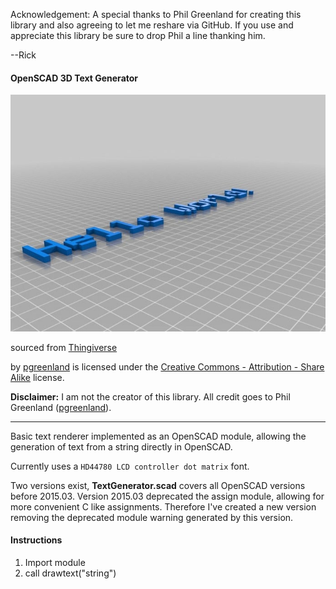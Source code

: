 Acknowledgement: A special thanks to Phil Greenland for creating this library and also agreeing to let me reshare via GitHub. If you use and appreciate this library be sure to drop Phil a line thanking him.

--Rick

#### OpenSCAD 3D Text Generator

![Hello World Preview](./images/HelloWorld_preview_featured.jpg)

sourced from [Thingiverse](https://www.thingiverse.com/thing:59817)

by [pgreenland](https://www.thingiverse.com/pgreenland) is licensed under the [Creative Commons - Attribution - Share Alike](http://creativecommons.org/licenses/by-sa/3.0/) license.

**Disclaimer:** I am not the creator of this library. All credit goes to Phil Greenland ([pgreenland](https://www.thingiverse.com/pgreenland)). 

---

Basic text renderer implemented as an OpenSCAD module, allowing the generation of text from a string directly in OpenSCAD.

Currently uses a `HD44780 LCD controller dot matrix` font.

Two versions exist, **TextGenerator.scad** covers all OpenSCAD versions before 2015.03. Version 2015.03 deprecated the assign module, allowing for more convenient C like assignments. Therefore I've created a new version removing the deprecated module warning generated by this version.

#### Instructions
1. Import module
1. call drawtext("string")

